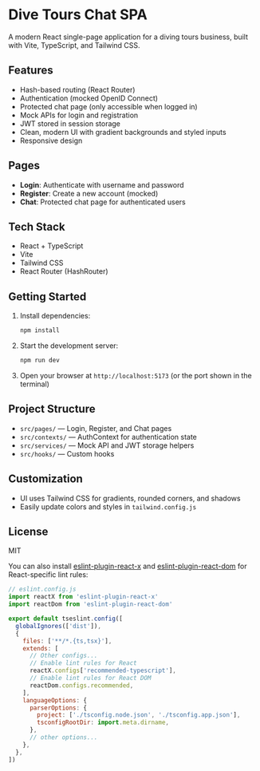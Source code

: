 
# Dive Tours Chat SPA

A modern React single-page application for a diving tours business, built with Vite, TypeScript, and Tailwind CSS.

## Features
- Hash-based routing (React Router)
- Authentication (mocked OpenID Connect)
- Protected chat page (only accessible when logged in)
- Mock APIs for login and registration
- JWT stored in session storage
- Clean, modern UI with gradient backgrounds and styled inputs
- Responsive design

## Pages
- **Login**: Authenticate with username and password
- **Register**: Create a new account (mocked)
- **Chat**: Protected chat page for authenticated users

## Tech Stack
- React + TypeScript
- Vite
- Tailwind CSS
- React Router (HashRouter)

## Getting Started
1. Install dependencies:
   ```sh
   npm install
   ```
2. Start the development server:
   ```sh
   npm run dev
   ```
3. Open your browser at `http://localhost:5173` (or the port shown in the terminal)

## Project Structure
- `src/pages/` — Login, Register, and Chat pages
- `src/contexts/` — AuthContext for authentication state
- `src/services/` — Mock API and JWT storage helpers
- `src/hooks/` — Custom hooks

## Customization
- UI uses Tailwind CSS for gradients, rounded corners, and shadows
- Easily update colors and styles in `tailwind.config.js`

## License
MIT

You can also install [eslint-plugin-react-x](https://github.com/Rel1cx/eslint-react/tree/main/packages/plugins/eslint-plugin-react-x) and [eslint-plugin-react-dom](https://github.com/Rel1cx/eslint-react/tree/main/packages/plugins/eslint-plugin-react-dom) for React-specific lint rules:

```js
// eslint.config.js
import reactX from 'eslint-plugin-react-x'
import reactDom from 'eslint-plugin-react-dom'

export default tseslint.config([
  globalIgnores(['dist']),
  {
    files: ['**/*.{ts,tsx}'],
    extends: [
      // Other configs...
      // Enable lint rules for React
      reactX.configs['recommended-typescript'],
      // Enable lint rules for React DOM
      reactDom.configs.recommended,
    ],
    languageOptions: {
      parserOptions: {
        project: ['./tsconfig.node.json', './tsconfig.app.json'],
        tsconfigRootDir: import.meta.dirname,
      },
      // other options...
    },
  },
])
```
